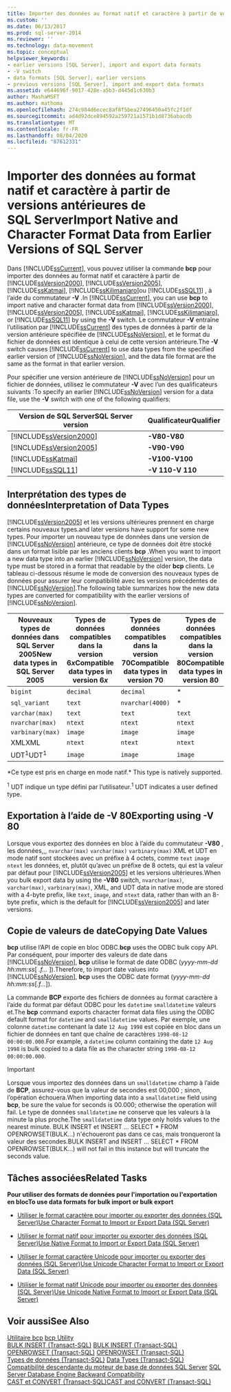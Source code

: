 ```yaml
---
title: Importer des données au format natif et caractère à partir de versions antérieures de SQL Server | Microsoft Docs
ms.custom: ''
ms.date: 06/13/2017
ms.prod: sql-server-2014
ms.reviewer: ''
ms.technology: data-movement
ms.topic: conceptual
helpviewer_keywords:
- earlier versions [SQL Server], import and export data formats
- -V switch
- data formats [SQL Server], earlier versions
- previous versions [SQL Server], import and export data formats
ms.assetid: e644696f-9017-428e-a5b3-d445d1c630b3
author: MashaMSFT
ms.author: mathoma
ms.openlocfilehash: 274c984d6ecec8af8f5bea27496450a45fc2f1df
ms.sourcegitcommit: ad4d92dce894592a259721a1571b1d8736abacdb
ms.translationtype: MT
ms.contentlocale: fr-FR
ms.lasthandoff: 08/04/2020
ms.locfileid: "87612331"
---
```

# <a name="import-native-and-character-format-data-from-earlier-versions-of-sql-server"></a><span data-ttu-id="9febd-102">Importer des données au format natif et caractère à partir de versions antérieures de SQL Server</span><span class="sxs-lookup"><span data-stu-id="9febd-102">Import Native and Character Format Data from Earlier Versions of SQL Server</span></span>
  <span data-ttu-id="9febd-103">Dans [!INCLUDE[ssCurrent](../../includes/sscurrent-md.md)], vous pouvez utiliser la commande **bcp** pour importer des données au format natif et caractère à partir de [!INCLUDE[ssVersion2000](../../includes/ssversion2000-md.md)], [!INCLUDE[ssVersion2005](../../includes/ssversion2005-md.md)], [!INCLUDE[ssKatmai](../../includes/sskatmai-md.md)], [!INCLUDE[ssKilimanjaro](../../includes/sskilimanjaro-md.md)]ou [!INCLUDE[ssSQL11](../../includes/sssql11-md.md)] , à l’aide du commutateur **-V** .</span><span class="sxs-lookup"><span data-stu-id="9febd-103">In [!INCLUDE[ssCurrent](../../includes/sscurrent-md.md)], you can use **bcp** to import native and character format data from [!INCLUDE[ssVersion2000](../../includes/ssversion2000-md.md)], [!INCLUDE[ssVersion2005](../../includes/ssversion2005-md.md)], [!INCLUDE[ssKatmai](../../includes/sskatmai-md.md)], [!INCLUDE[ssKilimanjaro](../../includes/sskilimanjaro-md.md)], or [!INCLUDE[ssSQL11](../../includes/sssql11-md.md)] by using the **-V** switch.</span></span> <span data-ttu-id="9febd-104">Le commutateur **-V** entraîne l’utilisation par [!INCLUDE[ssCurrent](../../includes/sscurrent-md.md)] des types de données à partir de la version antérieure spécifiée de [!INCLUDE[ssNoVersion](../../includes/ssnoversion-md.md)], et le format du fichier de données est identique à celui de cette version antérieure.</span><span class="sxs-lookup"><span data-stu-id="9febd-104">The **-V** switch causes [!INCLUDE[ssCurrent](../../includes/sscurrent-md.md)] to use data types from the specified earlier version of [!INCLUDE[ssNoVersion](../../includes/ssnoversion-md.md)], and the data file format are the same as the format in that earlier version.</span></span>  
  
 <span data-ttu-id="9febd-105">Pour spécifier une version antérieure de [!INCLUDE[ssNoVersion](../../includes/ssnoversion-md.md)] pour un fichier de données, utilisez le commutateur **-V** avec l’un des qualificateurs suivants :</span><span class="sxs-lookup"><span data-stu-id="9febd-105">To specify an earlier [!INCLUDE[ssNoVersion](../../includes/ssnoversion-md.md)] version for a data file, use the **-V** switch with one of the following qualifiers:</span></span>  
  
|<span data-ttu-id="9febd-106">Version de SQL Server</span><span class="sxs-lookup"><span data-stu-id="9febd-106">SQL Server version</span></span>|<span data-ttu-id="9febd-107">Qualificateur</span><span class="sxs-lookup"><span data-stu-id="9febd-107">Qualifier</span></span>|  
|------------------------|---------------|  
|[!INCLUDE[ssVersion2000](../../includes/ssversion2000-md.md)]|<span data-ttu-id="9febd-108">**-V80**</span><span class="sxs-lookup"><span data-stu-id="9febd-108">**-V80**</span></span>|  
|[!INCLUDE[ssVersion2005](../../includes/ssversion2005-md.md)]|<span data-ttu-id="9febd-109">**-V90**</span><span class="sxs-lookup"><span data-stu-id="9febd-109">**-V90**</span></span>|  
|[!INCLUDE[ssKatmai](../../includes/sskatmai-md.md)]|<span data-ttu-id="9febd-110">**-V100**</span><span class="sxs-lookup"><span data-stu-id="9febd-110">**-V100**</span></span>|  
|[!INCLUDE[ssSQL11](../../includes/sssql11-md.md)]|<span data-ttu-id="9febd-111">**-V 110**</span><span class="sxs-lookup"><span data-stu-id="9febd-111">**-V 110**</span></span>|  
  
## <a name="interpretation-of-data-types"></a><span data-ttu-id="9febd-112">Interprétation des types de données</span><span class="sxs-lookup"><span data-stu-id="9febd-112">Interpretation of Data Types</span></span>  
 [!INCLUDE[ssVersion2005](../../includes/ssversion2005-md.md)] <span data-ttu-id="9febd-113">et les versions ultérieures prennent en charge certains nouveaux types.</span><span class="sxs-lookup"><span data-stu-id="9febd-113">and later versions have support for some new types.</span></span> <span data-ttu-id="9febd-114">Pour importer un nouveau type de données dans une version de [!INCLUDE[ssNoVersion](../../includes/ssnoversion-md.md)] antérieure, ce type de données doit être stocké dans un format lisible par les anciens clients **bcp** .</span><span class="sxs-lookup"><span data-stu-id="9febd-114">When you want to import a new data type into an earlier [!INCLUDE[ssNoVersion](../../includes/ssnoversion-md.md)] version, the data type must be stored in a format that readable by the older **bcp** clients.</span></span> <span data-ttu-id="9febd-115">Le tableau ci-dessous résume le mode de conversion des nouveaux types de données pour assurer leur compatibilité avec les versions précédentes de [!INCLUDE[ssNoVersion](../../includes/ssnoversion-md.md)].</span><span class="sxs-lookup"><span data-stu-id="9febd-115">The following table summarizes how the new data types are converted for compatibility with the earlier versions of [!INCLUDE[ssNoVersion](../../includes/ssnoversion-md.md)].</span></span>  
  
|<span data-ttu-id="9febd-116">Nouveaux types de données dans SQL Server 2005</span><span class="sxs-lookup"><span data-stu-id="9febd-116">New data types in SQL Server 2005</span></span>|<span data-ttu-id="9febd-117">Types de données compatibles dans la version 6*x*</span><span class="sxs-lookup"><span data-stu-id="9febd-117">Compatible data types in version 6*x*</span></span>|<span data-ttu-id="9febd-118">Types de données compatibles dans la version 70</span><span class="sxs-lookup"><span data-stu-id="9febd-118">Compatible data types in version 70</span></span>|<span data-ttu-id="9febd-119">Types de données compatibles dans la version 80</span><span class="sxs-lookup"><span data-stu-id="9febd-119">Compatible data types in version 80</span></span>|  
|---------------------------------------|-------------------------------------------|-----------------------------------------|-----------------------------------------|  
|`bigint`|`decimal`|`decimal`|*|  
|`sql_variant`|`text`|`nvarchar(4000)`|*|  
|`varchar(max)`|`text`|`text`|`text`|  
|`nvarchar(max)`|`ntext`|`ntext`|`ntext`|  
|`varbinary(max)`|`image`|`image`|`image`|  
|<span data-ttu-id="9febd-120">XML</span><span class="sxs-lookup"><span data-stu-id="9febd-120">XML</span></span>|`ntext`|`ntext`|`ntext`|  
|<span data-ttu-id="9febd-121">UDT<sup>1</sup></span><span class="sxs-lookup"><span data-stu-id="9febd-121">UDT<sup>1</sup></span></span>|`image`|`image`|`image`|  
  
 <span data-ttu-id="9febd-122">\*Ce type est pris en charge en mode natif.</span><span class="sxs-lookup"><span data-stu-id="9febd-122">\* This type is natively supported.</span></span>  
  
 <span data-ttu-id="9febd-123"><sup>1</sup> UDT indique un type défini par l’utilisateur.</span><span class="sxs-lookup"><span data-stu-id="9febd-123"><sup>1</sup> UDT indicates a user defined type.</span></span>  
  
## <a name="exporting-using--v-80"></a><span data-ttu-id="9febd-124">Exportation à l’aide de -V 80</span><span class="sxs-lookup"><span data-stu-id="9febd-124">Exporting using -V 80</span></span>  
 <span data-ttu-id="9febd-125">Lorsque vous exportez des données en bloc à l’aide du commutateur **-V80** , les données,,, `nvarchar(max)` `varchar(max)` `varbinary(max)` XML et UDT en mode natif sont stockées avec un préfixe à 4 octets, comme `text` `image` `ntext` les données, et, plutôt qu’avec un préfixe de 8 octets, qui est la valeur par défaut pour [!INCLUDE[ssVersion2005](../../includes/ssversion2005-md.md)] et les versions ultérieures.</span><span class="sxs-lookup"><span data-stu-id="9febd-125">When you bulk export data by using the **-V80** switch, `nvarchar(max)`, `varchar(max)`, `varbinary(max)`, XML, and UDT data in native mode are stored with a 4-byte prefix, like `text`, `image`, and `ntext` data, rather than with an 8-byte prefix, which is the default for [!INCLUDE[ssVersion2005](../../includes/ssversion2005-md.md)] and later versions.</span></span>  
  
## <a name="copying-date-values"></a><span data-ttu-id="9febd-126">Copie de valeurs de date</span><span class="sxs-lookup"><span data-stu-id="9febd-126">Copying Date Values</span></span>  
 <span data-ttu-id="9febd-127">**bcp** utilise l’API de copie en bloc ODBC.</span><span class="sxs-lookup"><span data-stu-id="9febd-127">**bcp** uses the ODBC bulk copy API.</span></span> <span data-ttu-id="9febd-128">Par conséquent, pour importer des valeurs de date dans [!INCLUDE[ssNoVersion](../../includes/ssnoversion-md.md)], **bcp** utilise le format de date ODBC (*yyyy-mm-dd hh:mm:ss*[ *.f...* ]).</span><span class="sxs-lookup"><span data-stu-id="9febd-128">Therefore, to import date values into [!INCLUDE[ssNoVersion](../../includes/ssnoversion-md.md)], **bcp** uses the ODBC date format (*yyyy-mm-dd hh:mm:ss*[*.f...*]).</span></span>  
  
 <span data-ttu-id="9febd-129">La commande **BCP** exporte des fichiers de données au format caractère à l’aide du format par défaut ODBC pour les `datetime` `smalldatetime` valeurs et.</span><span class="sxs-lookup"><span data-stu-id="9febd-129">The **bcp** command exports character format data files using the ODBC default format for `datetime` and `smalldatetime` values.</span></span> <span data-ttu-id="9febd-130">Par exemple, une colonne `datetime` contenant la date `12 Aug 1998` est copiée en bloc dans un fichier de données en tant que chaîne de caractères `1998-08-12 00:00:00.000`.</span><span class="sxs-lookup"><span data-stu-id="9febd-130">For example, a `datetime` column containing the date `12 Aug 1998` is bulk copied to a data file as the character string `1998-08-12 00:00:00.000`.</span></span>  
  
> [!IMPORTANT]  
>  <span data-ttu-id="9febd-131">Lorsque vous importez des données dans un `smalldatetime` champ à l’aide de **BCP**, assurez-vous que la valeur de secondes est 00,000 ; sinon, l’opération échouera.</span><span class="sxs-lookup"><span data-stu-id="9febd-131">When importing data into a `smalldatetime` field using **bcp**, be sure the value for seconds is 00.000; otherwise the operation will fail.</span></span> <span data-ttu-id="9febd-132">Le type de données `smalldatetime` ne conserve que les valeurs à la minute la plus proche.</span><span class="sxs-lookup"><span data-stu-id="9febd-132">The `smalldatetime` data type only holds values to the nearest minute.</span></span> <span data-ttu-id="9febd-133">BULK INSERT et INSERT ... SELECT \* FROM OPENROWSET(BULK...) n'échoueront pas dans ce cas, mais tronqueront la valeur des secondes.</span><span class="sxs-lookup"><span data-stu-id="9febd-133">BULK INSERT and INSERT ... SELECT \* FROM OPENROWSET(BULK...) will not fail in this instance but will truncate the seconds value.</span></span>  
  
##  <a name="related-tasks"></a><a name="RelatedTasks"></a> <span data-ttu-id="9febd-134">Tâches associées</span><span class="sxs-lookup"><span data-stu-id="9febd-134">Related Tasks</span></span>  
 <span data-ttu-id="9febd-135">**Pour utiliser des formats de données pour l'importation ou l'exportation en bloc**</span><span class="sxs-lookup"><span data-stu-id="9febd-135">**To use data formats for bulk import or bulk export**</span></span>  
  
-   [<span data-ttu-id="9febd-136">Utiliser le format caractère pour importer ou exporter des données &#40;SQL Server&#41;</span><span class="sxs-lookup"><span data-stu-id="9febd-136">Use Character Format to Import or Export Data &#40;SQL Server&#41;</span></span>](use-character-format-to-import-or-export-data-sql-server.md)  
  
-   [<span data-ttu-id="9febd-137">Utiliser le format natif pour importer ou exporter des données &#40;SQL Server&#41;</span><span class="sxs-lookup"><span data-stu-id="9febd-137">Use Native Format to Import or Export Data &#40;SQL Server&#41;</span></span>](use-native-format-to-import-or-export-data-sql-server.md)  
  
-   [<span data-ttu-id="9febd-138">Utiliser le format caractère Unicode pour importer ou exporter des données &#40;SQL Server&#41;</span><span class="sxs-lookup"><span data-stu-id="9febd-138">Use Unicode Character Format to Import or Export Data &#40;SQL Server&#41;</span></span>](use-unicode-character-format-to-import-or-export-data-sql-server.md)  
  
-   [<span data-ttu-id="9febd-139">Utiliser le format natif Unicode pour importer ou exporter des données &#40;SQL Server&#41;</span><span class="sxs-lookup"><span data-stu-id="9febd-139">Use Unicode Native Format to Import or Export Data &#40;SQL Server&#41;</span></span>](use-unicode-native-format-to-import-or-export-data-sql-server.md)  
  
 
  
## <a name="see-also"></a><span data-ttu-id="9febd-140">Voir aussi</span><span class="sxs-lookup"><span data-stu-id="9febd-140">See Also</span></span>  
 <span data-ttu-id="9febd-141">[Utilitaire bcp](../../tools/bcp-utility.md) </span><span class="sxs-lookup"><span data-stu-id="9febd-141">[bcp Utility](../../tools/bcp-utility.md) </span></span>  
 <span data-ttu-id="9febd-142">[BULK INSERT &#40;Transact-SQL&#41;](/sql/t-sql/statements/bulk-insert-transact-sql) </span><span class="sxs-lookup"><span data-stu-id="9febd-142">[BULK INSERT &#40;Transact-SQL&#41;](/sql/t-sql/statements/bulk-insert-transact-sql) </span></span>  
 <span data-ttu-id="9febd-143">[OPENROWSET &#40;Transact-SQL&#41;](/sql/t-sql/functions/openrowset-transact-sql) </span><span class="sxs-lookup"><span data-stu-id="9febd-143">[OPENROWSET &#40;Transact-SQL&#41;](/sql/t-sql/functions/openrowset-transact-sql) </span></span>  
 <span data-ttu-id="9febd-144">[Types de données &#40;Transact-SQL&#41;](/sql/t-sql/data-types/data-types-transact-sql) </span><span class="sxs-lookup"><span data-stu-id="9febd-144">[Data Types &#40;Transact-SQL&#41;](/sql/t-sql/data-types/data-types-transact-sql) </span></span>  
 <span data-ttu-id="9febd-145">[Compatibilité descendante du moteur de base de données SQL Server](../../database-engine/sql-server-database-engine-backward-compatibility.md) </span><span class="sxs-lookup"><span data-stu-id="9febd-145">[SQL Server Database Engine Backward Compatibility](../../database-engine/sql-server-database-engine-backward-compatibility.md) </span></span>  
 [<span data-ttu-id="9febd-146">CAST et CONVERT &#40;Transact-SQL&#41;</span><span class="sxs-lookup"><span data-stu-id="9febd-146">CAST and CONVERT &#40;Transact-SQL&#41;</span></span>](/sql/t-sql/functions/cast-and-convert-transact-sql)  
  
  
